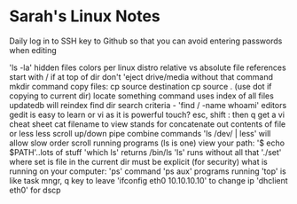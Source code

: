 # Sarah's Linux Notes

Daily log in to SSH key to Github so that you can avoid entering passwords when editing

'ls -la' hidden files
colors per linux distro
relative vs absolute file references 
start with / if at top of dir
don't 'eject drive/media without that command
mkdir command
copy files: cp source destination
cp source . (use dot if copying to current dir)
locate something command uses index of all files
updatedb will reindex
find dir search criteria - 'find / -name whoami'
editors gedit is easy to learn or vi as it is powerful
touch?
esc, shift : then q get a vi cheat sheet
cat filename to view stands for concatenate out contents of file or less
less scroll up/down
pipe combine commands 'ls /dev/ | less' will allow slow order scroll
running programs (ls is one)
view your path:  '$ echo $PATH'..lots of stuff
'which ls' returns /bin/ls
'ls' runs without all that
'./set' where set is file in the current dir must be explicit (for security)
what is running on your computer:  'ps' command
'ps aux' programs running
'top' is like task mngr, q key to leave
'ifconfig eth0 10.10.10.10' to change ip
'dhclient eth0' for dscp 
